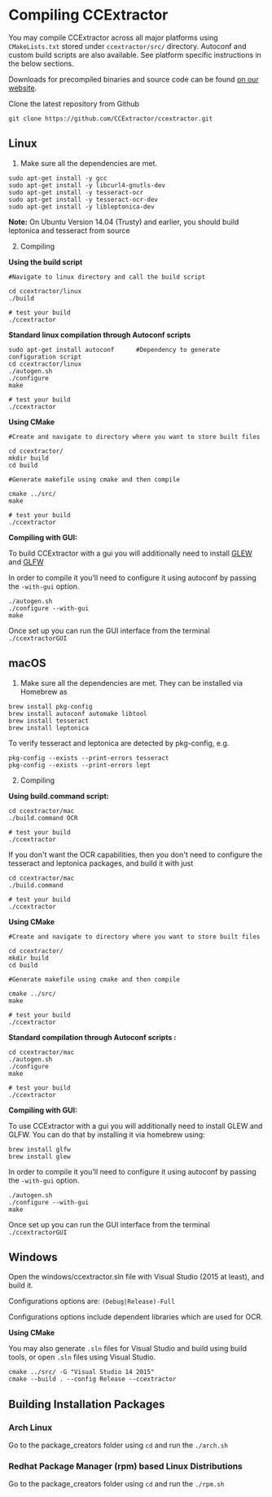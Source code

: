 # Compiling CCExtractor

You may compile CCExtractor across all major platforms using `CMakeLists.txt` stored under `ccextractor/src/` directory. Autoconf and custom build scripts are also available. See platform specific instructions in the below sections.

Downloads for precompiled binaries and source code can be found [on our website](https://www.ccextractor.org?id=public:general:downloads).

Clone the latest repository from Github

```
git clone https://github.com/CCExtractor/ccextractor.git
```

## Linux

1. Make sure all the dependencies are met.

```
sudo apt-get install -y gcc
sudo apt-get install -y libcurl4-gnutls-dev
sudo apt-get install -y tesseract-ocr
sudo apt-get install -y tesseract-ocr-dev
sudo apt-get install -y libleptonica-dev
```

**Note:** On Ubuntu Version 14.04 (Trusty) and earlier, you should build leptonica and tesseract from source

2. Compiling


**Using the build script**


```
#Navigate to linux directory and call the build script

cd ccextractor/linux
./build

# test your build
./ccextractor
```

**Standard linux compilation through Autoconf scripts**

```
sudo apt-get install autoconf      #Dependency to generate configuration script
cd ccextractor/linux
./autogen.sh
./configure
make

# test your build
./ccextractor
```

**Using CMake**

```
#Create and navigate to directory where you want to store built files

cd ccextractor/
mkdir build
cd build

#Generate makefile using cmake and then compile

cmake ../src/
make

# test your build
./ccextractor
```


**Compiling with GUI:**

To build CCExtractor with a gui you will additionally need to install [GLEW](http://glew.sourceforge.net/build.html) and [GLFW](http://www.glfw.org/docs/latest/compile.html)

In order to compile it you'll need to configure it using autoconf by passing the `-with-gui` option.

```
./autogen.sh
./configure --with-gui
make
```

Once set up you can run the GUI interface from the terminal `./ccextractorGUI`

## macOS

1. Make sure all the dependencies are met. They can be installed via Homebrew as

```
brew install pkg-config
brew install autoconf automake libtool
brew install tesseract
brew install leptonica
```

To verify tesseract and leptonica are detected by pkg-config, e.g.

````
pkg-config --exists --print-errors tesseract
pkg-config --exists --print-errors lept
````

2. Compiling

**Using build.command script:**

```
cd ccextractor/mac
./build.command OCR

# test your build
./ccextractor
```

If you don't want the OCR capabilities, then you don't need to configure the tesseract and leptonica packages, and build it with just

```
cd ccextractor/mac
./build.command

# test your build
./ccextractor
```

**Using CMake**

```
#Create and navigate to directory where you want to store built files

cd ccextractor/
mkdir build
cd build

#Generate makefile using cmake and then compile

cmake ../src/
make

# test your build
./ccextractor
```

**Standard compilation through Autoconf scripts :**

```
cd ccextractor/mac
./autogen.sh
./configure
make

# test your build
./ccextractor
```

**Compiling with GUI:**

To use CCExtractor with a gui you will additionally need to install GLEW and GLFW. You can do that by installing it via homebrew using:

```
brew install glfw
brew install glew
```

In order to compile it you'll need to configure it using autoconf by passing the `-with-gui` option.

```
./autogen.sh
./configure --with-gui
make
```

Once set up you can run the GUI interface from the terminal `./ccextractorGUI`

## Windows

Open the windows/ccextractor.sln file with Visual Studio (2015 at least), and build it.

Configurations options are: `(Debug|Release)-Full`

Configurations options include dependent libraries which are used for OCR.

**Using CMake**

You may also generate `.sln` files for Visual Studio and build using build tools, or open `.sln` files using Visual Studio.

```
cmake ../src/ -G "Visual Studio 14 2015"
cmake --build . --config Release --ccextractor
```

## Building Installation Packages

### Arch Linux

Go to the package_creators folder using `cd` and run the `./arch.sh`

### Redhat Package Manager (rpm) based Linux Distributions

Go to the package_creators folder using `cd` and run the `./rpm.sh`

